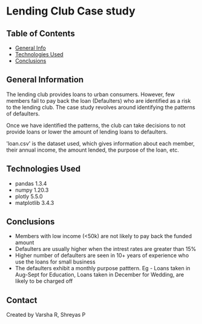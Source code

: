 # Lending Club Case study

## Table of Contents
* [General Info](#general-information)
* [Technologies Used](#technologies-used)
* [Conclusions](#conclusions)


## General Information
The lending club provides loans to urban consumers. However, few members fail to pay back the loan (Defaulters) who are identified as a risk to the lending club. The case study revolves around identifying the patterns of defaulters.

Once we have identified the patterns, the club can take decisions to not provide loans or lower the amount of lending loans to defaulters.

'loan.csv' is the dataset used, which gives information about each member, their annual income, the amount lended, the purpose of the loan, etc.

## Technologies Used
- pandas 1.3.4
- numpy 1.20.3
- plotly 5.5.0
- matplotlib 3.4.3

## Conclusions
- Members with low income (<50k) are not likely to pay back the funded amount
- Defaulters are usually higher when the intrest rates are greater than 15%
- Higher number of defaulters are seen in 10+ years of experience who use the loans for small business
- The defaulters exhibit a monthly purpose patttern. Eg - Loans taken in Aug-Sept for Education, Loans taken in December for Wedding, are likely to be charged off

## Contact
Created by Varsha R, Shreyas P
